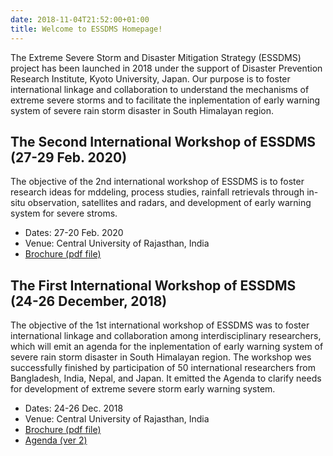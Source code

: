 ```yaml
---
date: 2018-11-04T21:52:00+01:00
title: Welcome to ESSDMS Homepage!
---
```


The Extreme Severe Storm and Disaster Mitigation Strategy (ESSDMS) project has been launched in 2018 under the support of Disaster Prevention Research Institute, Kyoto University, Japan.
Our purpose is to foster international linkage and collaboration to understand the mechanisms of extreme severe storms and to facilitate the inplementation of early warning system of severe rain storm disaster in South Himalayan region.

## The Second International Workshop of ESSDMS (27-29 Feb. 2020)

The objective of the 2nd international workshop of ESSDMS is to foster research ideas for mddeling, process studies, rainfall retrievals through in-situ observation, satellites and radars, and development of early warning system for severe stroms.

* Dates: 27-20 Feb. 2020
* Venue: Central University of Rajasthan, India
* [Brochure (pdf file)](./Brouchre-ESSDMS2-v3.pdf)

## The First International Workshop of ESSDMS (24-26 December, 2018)

The objective of the 1st international workshop of ESSDMS was to foster international linkage and collaboration among interdisciplinary researchers, which will emit an agenda for the inplementation of early warning system of severe rain storm disaster in South Himalayan region.
The workshop wes successfully finished by participation of 50 international researchers from Bangladesh, India, Nepal, and Japan. It emitted the Agenda to clarify needs for development of extreme severe storm early warning system.

* Dates: 24-26 Dec. 2018
* Venue: Central University of Rajasthan, India
* [Brochure (pdf file)](./Brouchre-International-Workshop-v3.pdf)
* [Agenda (ver 2)](./Agenda_draft_v2.pdf)


